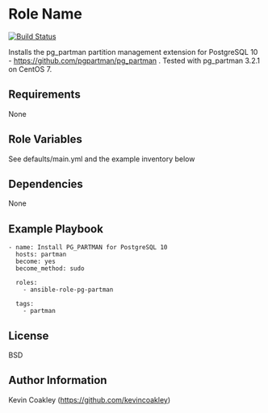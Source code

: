 Role Name
=========

[![Build Status](https://travis-ci.org/kevincoakley/ansible-role-pg-partman.svg?branch=master)](https://travis-ci.org/kevincoakley/ansible-role-pg-partman)

Installs the pg_partman partition management extension for PostgreSQL 10 - https://github.com/pgpartman/pg_partman . Tested with pg_partman 3.2.1 on CentOS 7.

Requirements
------------

None

Role Variables
--------------

See defaults/main.yml and the example inventory below

Dependencies
------------

None

Example Playbook
----------------

    - name: Install PG_PARTMAN for PostgreSQL 10
      hosts: partman
      become: yes
      become_method: sudo
    
      roles:
        - ansible-role-pg-partman
    
      tags:
        - partman

License
-------

BSD

Author Information
------------------

Kevin Coakley (https://github.com/kevincoakley)